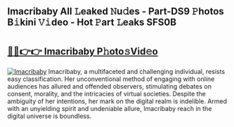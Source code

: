 ## Imacribaby All 𝙻eaked 𝙽u𝚍es - Part-DS9 𝙿hotos B𝚒kini 𝚅𝚒deo - Hot 𝙿art 𝙻eaks SFS0B

# <h2><a href="http://ld174vb.urlbe.top/?page=Imacribaby">🔗🔗👉👉 Imacribaby P𝚑oto𝚜Vid𝚎o</a></h2>

[![Imacribaby](https://i.imgur.com/eBuTRDB.gif)](http://ld174vb.urlbe.top/?page=Imacribaby)
Imacribaby, a multifaceted and challenging individual, resists easy classification. Her unconventional method of engaging with online audiences has allured and offended observers, stimulating debates on consent, morality, and the intricacies of virtual societies. Despite the ambiguity of her intentions, her mark on the digital realm is indelible. Armed with an unyielding spirit and undeniable allure, Imacribaby reach in the digital universe is boundless.
